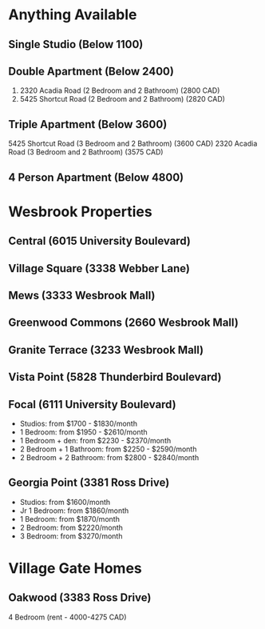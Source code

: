 # Anything Available


## Single Studio (Below 1100)



## Double Apartment (Below 2400)

1. 2320 Acadia Road (2 Bedroom and 2 Bathroom) (2800 CAD)
2. 5425 Shortcut Road (2 Bedroom and 2 Bathroom) (2820 CAD)


## Triple Apartment (Below 3600)
5425 Shortcut Road (3 Bedroom and 2 Bathroom) (3600 CAD)
2320 Acadia Road (3 Bedroom and 2 Bathroom) (3575 CAD)


## 4 Person Apartment (Below 4800)



# Wesbrook Properties
## Central (6015 University Boulevard)
## Village Square (3338 Webber Lane)
## Mews (3333 Wesbrook Mall)
## Greenwood Commons (2660 Wesbrook Mall)
## Granite Terrace (3233 Wesbrook Mall)
## Vista Point (5828 Thunderbird Boulevard)
## Focal (6111 University Boulevard) 
-   Studios: from $1700 - $1830/month
-   1 Bedroom: from $1950 - $2610/month
-   1 Bedroom + den: from $2230 - $2370/month
-   2 Bedroom + 1 Bathroom: from $2250 - $2590/month
-   2 Bedroom + 2 Bathroom: from $2800 - $2840/month
## Georgia Point (3381 Ross Drive)
-   Studios: from $1600/month
-   Jr 1 Bedroom: from $1860/month
-   1 Bedroom: from $1870/month
-   2 Bedroom: from $2220/month
-   3 Bedroom: from $3270/month

# Village Gate Homes
## Oakwood (3383 Ross Drive)
4 Bedroom (rent - 4000-4275 CAD)